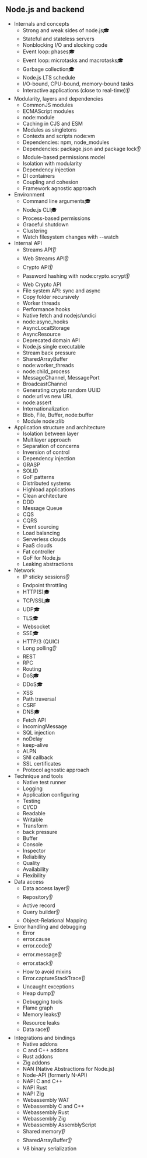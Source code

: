 ## Node.js and backend

- Internals and concepts
  - Strong and weak sides of node.js🎓
  - Stateful and stateless servers
  - Nonblocking I/O and slocking code
  - Event loop: phases🎓
  - Event loop: microtasks and macrotasks🎓
  - Garbage collection🎓
  - Node.js LTS schedule
  - I/O-bound, CPU-bound, memory-bound tasks
  - Interactive applications (close to real-time)👂
- Modularity, layers and dependencies
  - CommonJS modules
  - ECMAScript modules
  - node:module
  - Caching in CJS and ESM
  - Modules as singletons
  - Contexts and scripts node:vm
  - Dependencies: npm, node_modules
  - Dependencies: package.json and package lock👂
  - Module-based permissions model
  - Isolation with modularity
  - Dependency injection
  - DI containers
  - Coupling and cohesion
  - Framework agnostic approach
- Environment
  - Command line arguments🎓
  - Node.js CLI🎓
  - Process-based permissions
  - Graceful shutdown
  - Clustering
  - Watch filesystem changes with --watch
- Internal API
  - Streams API👂
  - Web Streams API👂
  - Crypto API👂
  - Password hashing with node:crypto.scrypt👂
  - Web Crypto API
  - File system API: sync and async
  - Copy folder recursively
  - Worker threads
  - Performance hooks
  - Native fetch and nodejs/undici
  - node:async_hooks
  - AsyncLocalStorage
  - AsyncResource
  - Deprecated domain API
  - Node.js single executable
  - Stream back pressure
  - SharedArrayBuffer
  - node:worker_threads
  - node:child_process
  - MessageChannel, MessagePort
  - BroadcastChannel
  - Generating crypto random UUID
  - node:url vs new URL
  - node:assert
  - Internationalization
  - Blob, File, Buffer, node:buffer
  - Module node:zlib
- Application structure and architecture
  - Isolation between layer
  - Multilayer approach
  - Separation of concerns
  - Inversion of control
  - Dependency injection
  - GRASP
  - SOLID
  - GoF patterns
  - Distributed systems
  - Highload applications
  - Clean architecture
  - DDD
  - Message Queue
  - CQS
  - CQRS
  - Event sourcing
  - Load balancing
  - Serverless clouds
  - FaaS clouds
  - Fat controller
  - GoF for Node.js
  - Leaking abstractions
- Network
  - IP sticky sessions👂
  - Endpoint throttling
  - HTTP(S)🎓
  - TCP/SSL🎓
  - UDP🎓
  - TLS🎓
  - Websocket
  - SSE🎓
  - HTTP/3 (QUIC)
  - Long polling👂
  - REST
  - RPC
  - Routing
  - DoS🎓
  - DDoS🎓
  - XSS
  - Path traversal
  - CSRF
  - DNS🎓
  - Fetch API
  - IncomingMessage
  - SQL injection
  - noDelay
  - keep-alive
  - ALPN
  - SNI callback
  - SSL certificates
  - Protocol agnostic approach
- Technique and tools
  - Native test runner
  - Logging
  - Application configuring
  - Testing
  - CI/CD
  - Readable
  - Writable
  - Transform
  - back pressure
  - Buffer
  - Console
  - Inspector
  - Reliability
  - Quality
  - Availability
  - Flexibility
- Data access
  - Data access layer👂
  - Repository👂
  - Active record
  - Query builder👂
  - Object-Relational Mapping
- Error handling and debugging
  - Error
  - error.cause
  - error.code👂
  - error.message👂
  - error.stack👂
  - How to avoid mixins
  - Error.captureStackTrace👂
  - Uncaught exceptions
  - Heap dump👂
  - Debugging tools
  - Flame graph
  - Memory leaks👂
  - Resource leaks
  - Data race👂
- Integrations and bindings
  - Native addons
  - C and C++ addons
  - Rust addons
  - Zig addons
  - NAN (Native Abstractions for Node.js)
  - Node-API (formerly N-API)
  - NAPI C and C++
  - NAPI Rust
  - NAPI Zig
  - Webassembly WAT
  - Webassembly C and C++
  - Webassembly Rust
  - Webassembly Zig
  - Webassembly AssemblyScript
  - Shared memory👂
  - SharedArrayBuffer👂
  - V8 binary serialization
